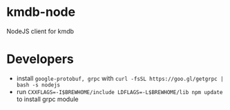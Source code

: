 # kmdb-node
NodeJS client for kmdb

# Developers

 - install `google-protobuf, grpc` with `curl -fsSL https://goo.gl/getgrpc | bash -s nodejs`
 - run `CXXFLAGS=-I$BREWHOME/include LDFLAGS=-L$BREWHOME/lib npm update` to install grpc module
